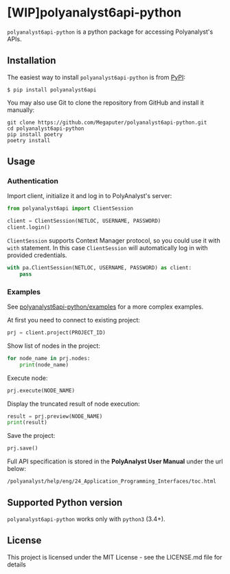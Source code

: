 # [WIP]polyanalyst6api-python

`polyanalyst6api-python` is a python package for accessing Polyanalyst's APIs.

## Installation

The easiest way to install `polyanalyst6api-python` is from [PyPI](https://pypi.org/project/polyanalyst6api/):

```
$ pip install polyanalyst6api
```

You may also use Git to clone the repository from GitHub and install it manually:

```
git clone https://github.com/Megaputer/polyanalyst6api-python.git
cd polyanalyst6api-python
pip install poetry
poetry install
```

## Usage

### Authentication

Import client, initialize it and log in to PolyAnalyst's server:

```python
from polyanalyst6api import ClientSession

client = ClientSession(NETLOC, USERNAME, PASSWORD)
client.login()
```

`ClientSession` supports Context Manager protocol, so you could use it with `with` statement. In this case `ClientSession` will automatically log in with provided credentials.

```python
with pa.ClientSession(NETLOC, USERNAME, PASSWORD) as client:
    pass
```

### Examples

See [polyanalyst6api-python/examples](https://github.com/Megaputer/polyanalyst6api-python/tree/master/examples) for a more complex examples.

At first you need to connect to existing project:
```python
prj = client.project(PROJECT_ID)
```

Show list of nodes in the project:
```python
for node_name in prj.nodes:
    print(node_name)
```

Execute node:
```python
prj.execute(NODE_NAME)
```

Display the truncated result of node execution:
```python
result = prj.preview(NODE_NAME)
print(result)
```

Save the project:
```python
prj.save()
```


Full API specification is stored in the **PolyAnalyst User Manual** under the url below:

```
/polyanalyst/help/eng/24_Application_Programming_Interfaces/toc.html
```

## Supported Python version

`polyanalyst6api-python` works only with `python3` (3.4+).

## License

This project is licensed under the MIT License - see the LICENSE.md file for details
